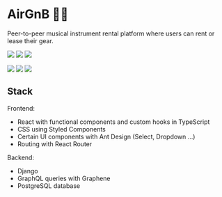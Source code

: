 # AirGnB 🎸🥁
Peer-to-peer musical instrument rental platform where users can rent or lease their gear.

<img src='https://img.shields.io/badge/React-20232A?style=for-the-badge&logo=react&logoColor=61DAFB'/> <img src='https://img.shields.io/badge/TypeScript-007ACC?style=for-the-badge&logo=typescript&logoColor=white'/> <img src='https://img.shields.io/badge/styled--components-DB7093?style=for-the-badge&logo=styled-components&logoColor=white'/> 

<img src='https://img.shields.io/badge/Django-092E20?style=for-the-badge&logo=django&logoColor=green'/> <img src='https://img.shields.io/badge/PostgreSQL-316192?style=for-the-badge&logo=postgresql&logoColor=white'/> <img src='https://img.shields.io/badge/GraphQl-E10098?style=for-the-badge&logo=graphql&logoColor=white'/>


Stack
---

Frontend:
* React with functional components and custom hooks in TypeScript
* CSS using Styled Components
* Certain UI components with Ant Design (Select, Dropdown …)
* Routing with React Router


Backend:
* Django
* GraphQL queries with Graphene
* PostgreSQL database